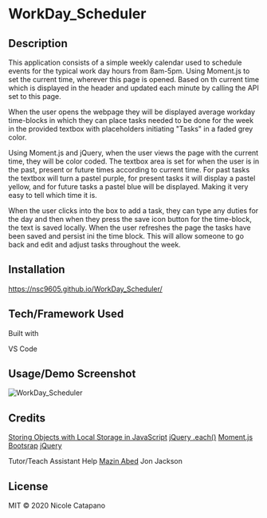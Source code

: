 # WorkDay_Scheduler

## Description 

This application consists of a simple weekly calendar used to schedule events for the typical work day hours from 8am-5pm. Using Moment.js to set the current time, wherever this page is opened. Based on th current time which is displayed in the header and updated each minute by calling the API set to this page. 

When the user opens the webpage they will be displayed average workday time-blocks in which they can place tasks needed to be done for the week in the provided textbox with placeholders initiating "Tasks" in a faded grey color. 

Using Moment.js and jQuery, when the user views the page with the current time, they will be color coded. The textbox area is set for when the user is in the past, present or future times according to current time. For past tasks the textbox will turn a pastel purple, for present tasks it will display a pastel yellow, and for future tasks a pastel blue will be displayed. Making it very easy to tell which time it is. 

When the user clicks into the box to add a task, they can type any duties for the day and then when they press the save icon button for the time-block, the text is saved locally. When the user refreshes the page the tasks have been saved and persist ini the time block. This will allow someone to go back and edit and adjust tasks throughout the week. 


## Installation

https://nsc9605.github.io/WorkDay_Scheduler/


## Tech/Framework Used

Built with

VS Code


## Usage/Demo Screenshot
 
![WorkDay_Scheduler](Work-Day-Scheduler.gif)


## Credits

[Storing Objects with Local Storage in JavaScript](https://youtu.be/AUOzvFzdIk4)
[jQuery .each()](https://www.sitepoint.com/jquery-each-function-examples/)
[Moment.js](https://momentjs.com/) 
[Bootsrap](https://getbootstrap.com/)
[jQuery](https://api.jquery.com/)

Tutor/Teach Assistant Help
[Mazin Abed](mazin_a_abd@yahoo.com)
Jon Jackson


## License

MIT © 2020 Nicole Catapano


